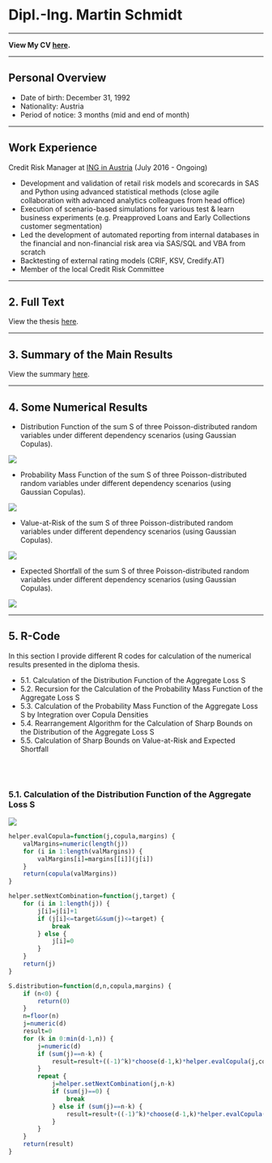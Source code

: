 # Dipl.-Ing. Martin Schmidt

---

**View My CV [here](/pdf/20190808_CV_Martin_Schmidt.pdf).**

---

## Personal Overview

- Date of birth: December 31, 1992
- Nationality: Austria
- Period of notice: 3 months (mid and end of month)

---

## Work Experience

Credit Risk Manager at [ING in Austria](https://ing.at) (July 2016 - Ongoing)

- Development and validation of retail risk models and scorecards in SAS and Python using advanced statistical methods (close agile collaboration with advanced analytics colleagues from head office)
- Execution of scenario-based simulations for various test & learn business experiments (e.g. Preapproved Loans and Early Collections customer segmentation)
- Led the development of automated reporting from internal databases in the financial and non-financial risk area via SAS/SQL and VBA from scratch
- Backtesting of external rating models (CRIF, KSV, Credify.AT)
- Member of the local Credit Risk Committee

---

## 2. Full Text

View the thesis [here](https://repositum.tuwien.ac.at/obvutwhs/download/pdf/3559554?originalFilename=true).

---

## 3. Summary of the Main Results

View the summary [here](/pdf/diploma_thesis_presentation.pdf).

---

## 4. Some Numerical Results

- Distribution Function of the sum S of three Poisson-distributed random variables under different dependency scenarios (using Gaussian Copulas).

<img src="images/sum_poisson_variables.png?raw=true"/>

- Probability Mass Function of the sum S of three Poisson-distributed random variables under different dependency scenarios (using Gaussian Copulas).

<img src="images/sum_poisson_variables_pmf.png?raw=true"/>

- Value-at-Risk of the sum S of three Poisson-distributed random variables under different dependency scenarios (using Gaussian Copulas).

<img src="images/sum_poisson_variables_var.png?raw=true"/>

- Expected Shortfall of the sum S of three Poisson-distributed random variables under different dependency scenarios (using Gaussian Copulas).

<img src="images/sum_poisson_variables_es.png?raw=true"/>

---

## 5. R-Code

In this section I provide different R codes for calculation of the numerical results presented in the diploma thesis.
- 5.1. Calculation of the Distribution Function of the Aggregate Loss S
- 5.2. Recursion for the Calculation of the Probability Mass Function of the Aggregate Loss S
- 5.3. Calculation of the Probability Mass Function of the Aggregate Loss S by Integration over Copula Densities
- 5.4. Rearrangement Algorithm for the Calculation of Sharp Bounds on the Distribution of the Aggregate Loss S
- 5.5. Calculation of Sharp Bounds on Value-at-Risk and Expected Shortfall

<br><br>

### 5.1. Calculation of the Distribution Function of the Aggregate Loss S

<img src="images/R_calculation_distribution_function.png?raw=true"/>

```r
helper.evalCopula=function(j,copula,margins) {
    valMargins=numeric(length(j))
    for (i in 1:length(valMargins)) {
        valMargins[i]=margins[[i]](j[i])
    }
    return(copula(valMargins))
}

helper.setNextCombination=function(j,target) {
    for (i in 1:length(j)) {
        j[i]=j[i]+1
        if (j[i]<=target&&sum(j)<=target) {
            break
        } else {
            j[i]=0
        }
    }
    return(j)
}

S.distribution=function(d,n,copula,margins) {
    if (n<0) {
        return(0)
    }
    n=floor(n)
    j=numeric(d)
    result=0
    for (k in 0:min(d-1,n)) {
        j=numeric(d)
        if (sum(j)==n-k) {
            result=result+((-1)^k)*choose(d-1,k)*helper.evalCopula(j,copula,margins)           
        }
        repeat {
            j=helper.setNextCombination(j,n-k)
            if (sum(j)==0) {
                break
            } else if (sum(j)==n-k) {
                result=result+((-1)^k)*choose(d-1,k)*helper.evalCopula(j,copula,margins)
            }
        }
    }
    return(result)
}
```
